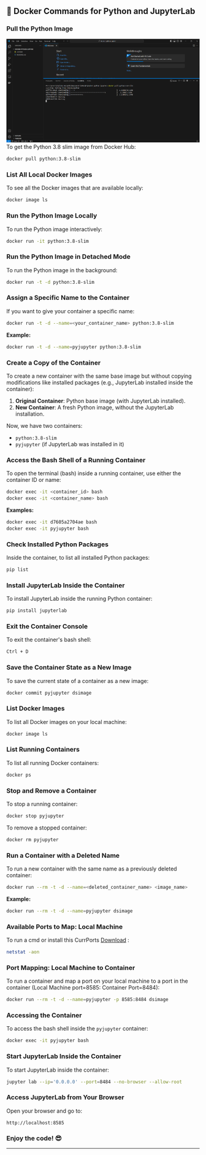 ## 🚀 Docker Commands for Python and JupyterLab

### Pull the Python Image
![Pushing Docker Image](images/Screenshot_1-Install%20Python%20Image.png)
To get the Python 3.8 slim image from Docker Hub:
```bash
docker pull python:3.8-slim
```

### List All Local Docker Images
To see all the Docker images that are available locally:
```bash
docker image ls
```

### Run the Python Image Locally
To run the Python image interactively:
```bash
docker run -it python:3.8-slim
```

### Run the Python Image in Detached Mode
To run the Python image in the background:
```bash
docker run -t -d python:3.8-slim
```

### Assign a Specific Name to the Container
If you want to give your container a specific name:
```bash
docker run -t -d --name=<your_container_name> python:3.8-slim
```

**Example:**
```bash
docker run -t -d --name=pyjupyter python:3.8-slim
```

### Create a Copy of the Container
To create a new container with the same base image but without copying modifications like installed packages (e.g., JupyterLab installed inside the container):
1. **Original Container**: Python base image (with JupyterLab installed).
2. **New Container**: A fresh Python image, without the JupyterLab installation.

Now, we have two containers:
- `python:3.8-slim`
- `pyjupyter` (if JupyterLab was installed in it)

### Access the Bash Shell of a Running Container
To open the terminal (bash) inside a running container, use either the container ID or name:
```bash
docker exec -it <container_id> bash
docker exec -it <container_name> bash
```

**Examples:**
```bash
docker exec -it d7605a2704ae bash
docker exec -it pyjupyter bash
```

### Check Installed Python Packages
Inside the container, to list all installed Python packages:
```bash
pip list
```

### Install JupyterLab Inside the Container
To install JupyterLab inside the running Python container:
```bash
pip install jupyterlab
```

### Exit the Container Console
To exit the container's bash shell:
```bash
Ctrl + D
```

### Save the Container State as a New Image
To save the current state of a container as a new image:
```bash
docker commit pyjupyter dsimage
```

### List Docker Images
To list all Docker images on your local machine:
```bash
docker image ls
```

### List Running Containers
To list all running Docker containers:
```bash
docker ps
```

### Stop and Remove a Container
To stop a running container:
```bash
docker stop pyjupyter
```

To remove a stopped container:
```bash
docker rm pyjupyter
```

### Run a Container with a Deleted Name
To run a new container with the same name as a previously deleted container:
```bash
docker run --rm -t -d --name=<deleted_container_name> <image_name>
```

**Example:**
```bash
docker run --rm -t -d --name=pyjupyter dsimage
```

### Available Ports to Map: Local Machine
To run a cmd or install this CurrPorts [Download](https://www.nirsoft.net/utils/cports.html/) :
```bash
netstat -aon
```

### Port Mapping: Local Machine to Container
To run a container and map a port on your local machine to a port in the container (Local Machine port=8585: Container Port=8484):
```bash
docker run --rm -t -d --name=pyjupyter -p 8585:8484 dsimage
```

### Accessing the Container
To access the bash shell inside the `pyjupyter` container:
```bash
docker exec -it pyjupyter bash
```

### Start JupyterLab Inside the Container
To start JupyterLab inside the container:
```bash
jupyter lab --ip='0.0.0.0' --port=8484 --no-browser --allow-root
```

### Access JupyterLab from Your Browser
Open your browser and go to:
```
http://localhost:8585
```

### Enjoy the code! 😎
---

